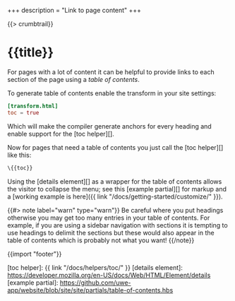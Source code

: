 +++
description = "Link to page content"
+++

{{> crumbtrail}}

# {{title}}

For pages with a lot of content it can be helpful to provide links to each section of the page using a *table of contents*.

To generate table of contents enable the transform in your site settings:

```toml
[transform.html]
toc = true
```

Which will make the compiler generate anchors for every heading and enable support for the [toc helper][].

Now for pages that need a table of contents you just call the [toc helper][] like this:

```handlebars
\{{toc}}
```

Using the [details element][] as a wrapper for the table of contents allows the visitor to collapse the menu; see this [example partial][] for markup and a [working example is here]({{ link "/docs/getting-started/customize/" }}).

{{#> note label="warn" type="warn"}}
Be careful where you put headings otherwise you may get too many entries in your table of contents. For example, if you are using a sidebar navigation with sections it is tempting to use headings to delimit the sections but these would also appear in the table of contents which is probably not what you want!
{{/note}}

{{import "footer"}}

[toc helper]: {{ link "/docs/helpers/toc/" }}
[details element]: https://developer.mozilla.org/en-US/docs/Web/HTML/Element/details
[example partial]: https://github.com/uwe-app/website/blob/site/site/partials/table-of-contents.hbs
